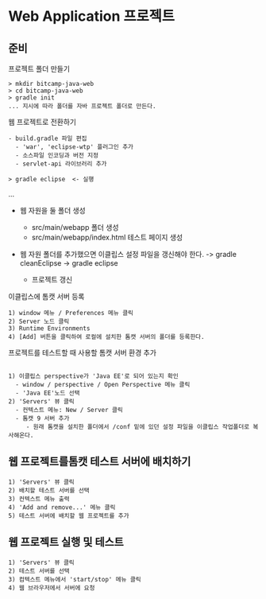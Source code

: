 # Web Application 프로젝트

## 준비

프로젝트 폴더 만들기

```
> mkdir bitcamp-java-web
> cd bitcamp-java-web
> gradle init
... 지시에 따라 폴더를 자바 프로젝트 폴더로 만든다.
```

웹 프로젝트로 전환하기
```
- build.gradle 파일 편집
  - 'war', 'eclipse-wtp' 플러그인 추가
  - 소스파일 인코딩과 버전 지정
  - servlet-api 라이브러리 추가
  
> gradle eclipse  <- 실행
```
...
- 웹 자원을 둘 폴더 생성
  - src/main/webapp 폴더 생성
  - src/main/webapp/index.html 테스트 페이지 생성

- 웹 자원 폴더를 추가했으면 이클립스 설정 파일을 갱신해야 한다.
  -> gradle cleanEclipse
  -> gradle eclipse
  - 프로젝트 갱신
  
이클립스에 톰캣 서버 등록
```
1) window 메뉴 / Preferences 메뉴 클릭
2) Server 노드 클릭
3) Runtime Environments
4) [Add] 버튼을 클릭하여 로컬에 설치한 톰캣 서버의 폴더를 등록한다.
```

프로젝트를 테스트할 때 사용할 톰캣 서버 환경 추가
```

1) 이클립스 perspective가 'Java EE'로 되어 있는지 확인
  - window / perspective / Open Perspective 메뉴 클릭
  - 'Java EE'노드 선택
2) 'Servers' 뷰 클릭
  - 컨텍스트 메뉴: New / Server 클릭
  - 톰캣 9 서버 추가
     - 원래 톰캣을 설치한 폴더에서 /conf 밑에 있던 설정 파일을 이클립스 작업폴더로 복사해온다.
```

## 웹 프로젝트를톰캣 테스트 서버에 배치하기
```
1) 'Servers' 뷰 클릭
2) 배치할 테스트 서버를 선택
3) 컨텍스트 메뉴 출력
4) 'Add and remove...' 메뉴 클릭
5) 테스트 서버에 배치할 웹 프로젝트를 추가
```

## 웹 프로젝트 실행 및 테스트

```
1) 'Servers' 뷰 클릭
2) 테스트 서버를 선택
3) 컴텍스트 메뉴에서 'start/stop' 메뉴 클릭
4) 웹 브라우저에서 서버에 요청
```
